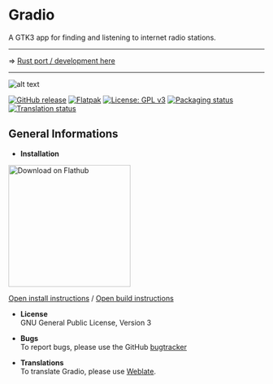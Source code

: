 # Gradio
A GTK3 app for finding and listening to internet radio stations.
___
=> [Rust port / development here](https://github.com/haecker-felix/Gradio/tree/rust_port)
___

![alt text](https://raw.githubusercontent.com/haecker-felix/gradio/master/data/icons/hicolor/256x256/apps/de.haeckerfelix.gradio.png "Logo")

[![GitHub release](https://img.shields.io/github/release/haecker-felix/gradio.svg)](https://github.com/haecker-felix/gradio/releases/)
[![Flatpak](
https://img.shields.io/badge/flatpak-download-brightgreen.svg)](https://flathub.org/repo/appstream/de.haeckerfelix.gradio.flatpakref)
[![License: GPL v3](https://img.shields.io/badge/License-GPL%20v3-blue.svg)](https://www.gnu.org/licenses/gpl-3.0)
[![Packaging status](https://repology.org/badge/tiny-repos/gradio.svg)](https://repology.org/metapackage/gradio)
[![Translation status](https://hosted.weblate.org/widgets/gradio/-/svg-badge.svg)](https://hosted.weblate.org/engage/gradio/?utm_source=widget)

## General Informations
* **Installation**  

<a href='https://flathub.org/apps/details/de.haeckerfelix.gradio'><img width='240' alt='Download on Flathub' src='https://flathub.org/assets/badges/flathub-badge-en.png'/></a>

[Open install instructions](https://github.com/haecker-felix/gradio/wiki/Install-Instructions) / [Open build instructions](https://github.com/haecker-felix/gradio/wiki/Build-Instructions)

* **License**  
GNU General Public License, Version 3

* **Bugs**  
To report bugs, please use the GitHub [bugtracker](https://github.com/haecker-felix/gradio/issues)

* **Translations**  
To translate Gradio, please use [Weblate](https://hosted.weblate.org/engage/gradio/).
